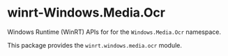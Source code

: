 <!-- warning: Please don't edit this file. It was automatically generated. -->

# winrt-Windows.Media.Ocr

Windows Runtime (WinRT) APIs for for the `Windows.Media.Ocr` namespace.

This package provides the `winrt.windows.media.ocr` module.
